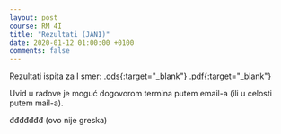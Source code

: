 ```yaml
---
layout: post
course: RM 4I
title: "Rezultati (JAN1)"
date: 2020-01-12 01:00:00 +0100
comments: false
---
```


Rezultati ispita za I smer: 
[.ods](/courses/rm/results/2019_2020_I/RM_4I_JAN1_2019_2020.ods){:target="_blank"}
[.pdf](/courses/rm/results/2019_2020_I/RM_4I_JAN1_2019_2020.pdf){:target="_blank"}

Uvid u radove je moguć dogovorom termina putem email-a (ili u celosti putem mail-a).








đđđđđđđ
(ovo nije greska)